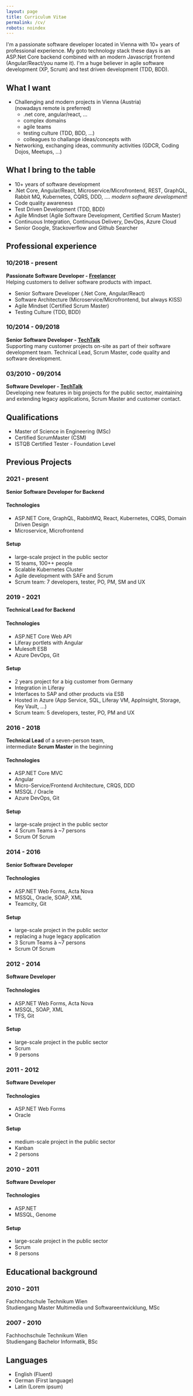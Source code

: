 ```yaml
---
layout: page
title: Curriculum Vitae
permalink: /cv/
robots: noindex
---
```

I'm a passionate software developer located in Vienna with 10+ years of professional experience. My goto technology stack these days is an ASP.Net Core backend combined with an modern Javascript frontend (Angular/React/you name it). I'm a huge believer in agile software development (XP, Scrum) and test driven development (TDD, BDD).

## What I want
 - Challenging and modern projects in Vienna (Austria)<br />(nowadays remote is preferred)
   - .net core, angular/react, ...
   - complex domains
   - agile teams
   - testing culture (TDD, BDD, ...)
   - colleagues to challange ideas/concepts with
 - Networking, exchanging ideas, community activities (GDCR, Coding Dojos, Meetups, ...)

## What I bring to the table
 - 10+ years of software development
 - .Net Core, Angular/React, Microservice/Microfrontend, REST, GraphQL, Rabbit MQ, Kubernetes, CQRS, DDD, .... _modern software development_!
 - Code quality awareness
 - Test Driven Development (TDD, BDD)
 - Agile Mindset (Agile Software Development, Certified Scrum Master)
 - Continuous Integration, Continuous Delivery, DevOps, Azure Cloud
 - Senior Google, Stackoverflow and Github Searcher

## Professional experience

### 10/2018 - present
**Passionate Software Developer - [Freelancer](https://matthiaslischka.at/)<br />**
Helping customers to deliver software products with impact.
 - Senior Software Developer (.Net Core, Angular/React)
 - Software Architecture (Microservice/Microfrontend, but always KISS)
 - Agile Mindset (Certified Scrum Master)
 - Testing Culture (TDD, BDD)

### 10/2014 - 09/2018
**Senior Software Developer - [TechTalk](https://www.techtalk.at)<br />**
Supporting many customer projects on-site as part of their software development team. Technical Lead, Scrum Master, code quality and software development.

### 03/2010 - 09/2014
**Software Developer - [TechTalk](https://www.techtalk.at)<br />**
Developing new features in big projects for the public sector, maintaining and extending legacy applications, Scrum Master and customer contact.

## Qualifications
 - Master of Science in Engineering (MSc)
 - Certified ScrumMaster (CSM)
 - ISTQB Certified Tester - Foundation Level
 
## Previous Projects
### 2021 - present
**Senior Software Developer for Backend**

#### Technologies
 - ASP.NET Core, GraphQL, RabbitMQ, React, Kubernetes, CQRS, Domain Driven Design
 - Microservice, Microfrontend

#### Setup
 - large-scale project in the public sector
 - 15 teams, 100++ people
 - Scalable Kubernetes Cluster
 - Agile development with SAFe and Scrum
 - Scrum team: 7 developers, tester, PO, PM, SM and UX


### 2019 - 2021
**Technical Lead for Backend**

#### Technologies
 - ASP.NET Core Web API
 - Liferay portlets with Angular
 - Mulesoft ESB
 - Azure DevOps, Git

#### Setup
 - 2 years project for a big customer from Germany
 - Integration in Liferay
 - Interfaces to SAP and other products via ESB
 - Hosted in Azure (App Service, SQL, Liferay VM, AppInsight, Storage, Key Vault, ...)
 - Scrum team: 5 developers, tester, PO, PM and UX

### 2016 - 2018
**Technical Lead** of a seven-person team,<br />
intermediate **Scrum Master** in the beginning

#### Technologies
 - ASP.NET Core MVC
 - Angular
 - Micro-Service/Frontend Architecture, CRQS, DDD
 - MSSQL / Oracle
 - Azure DevOps, Git

#### Setup
 - large-scale project in the public sector
 - 4 Scrum Teams à ~7 persons
 - Scrum Of Scrum

### 2014 - 2016
**Senior Software Developer**

#### Technologies
 - ASP.NET Web Forms, Acta Nova
 - MSSQL, Oracle, SOAP, XML
 - Teamcity, Git

#### Setup
 - large-scale project in the public sector
 - replacing a huge legacy application
 - 3 Scrum Teams à ~7 persons
 - Scrum Of Scrum

### 2012 - 2014
**Software Developer**
 
#### Technologies
 - ASP.NET Web Forms, Acta Nova
 - MSSQL, SOAP, XML
 - TFS, Git
 
#### Setup
 - large-scale project in the public sector
 - Scrum
 - 9 persons

### 2011 - 2012
**Software Developer**
 
#### Technologies
 - ASP.NET Web Forms
 - Oracle
 
#### Setup 
 - medium-scale project in the public sector
 - Kanban
 - 2 persons

### 2010 - 2011
**Software Developer**
 
#### Technologies
 - ASP.NET 
 - MSSQL, Genome

#### Setup
 - large-scale project in the public sector
 - Scrum
 - 8 persons

## Educational background

### 2010 - 2011
Fachhochschule Technikum Wien<br />
Studiengang Master Multimedia und Softwareentwicklung, MSc

### 2007 - 2010
Fachhochschule Technikum Wien<br />
Studiengang Bachelor Informatik, BSc

## Languages
 - English (Fluent)
 - German (First language)
 - Latin (Lorem ipsum)
